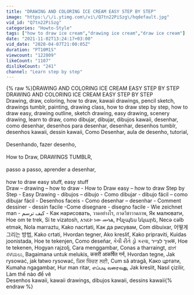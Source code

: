 ```yaml
---
title: "DRAWING AND COLORING ICE CREAM EASY STEP BY STEP"
image: "https:\/\/i.ytimg.com\/vi\/Q7tn22PiSzg\/hqdefault.jpg"
vid_id: "Q7tn22PiSzg"
categories: "Howto-Style"
tags: ["how to draw ice cream","drawing ice cream","draw ice cream"]
date: "2021-11-02T13:24:17+03:00"
vid_date: "2020-04-07T21:00:05Z"
duration: "PT10M1S"
viewcount: "122809"
likeCount: "1107"
dislikeCount: "241"
channel: "Learn step by step"
---
```

{% raw %}DRAWING AND COLORING ICE CREAM EASY STEP BY STEP<br />DRAWING AND COLORING ICE CREAM EASY STEP BY STEP<br />Drawing, draw, coloring, how to draw, kawaii drawings, pencil sketch, drawings tumblr, painting, drawing class, how to draw step by step, how to draw easy, drawing outline, sketch drawing, easy drawing, scenery drawing, learn to draw, como dibujar, dibujar, dibujos kawaii, desenhar, como desenhar, desenhos para desenhar, desenhar, desenhos tumblr, desenhos kawaii, dessin kawaii, Como Desenhar, aula de desenho, tutorial,<br /><br />Desenhando, fazer desenho,<br /><br />How to Draw, DRAWINGS TUMBLR,<br /><br />passo a passo, aprender a desenhar,<br /><br /> how to draw easy stuff, easy stuff<br />Draw – drawing – how to draw - How to Draw easy – how to draw Step by Step - Easy Drawing  - dibujos – dibujo - Como dibujar - dibujo fácil – como dibujar fácil - Desenhos faceis - Como desenhar – desenhar -  Comment dessiner - dessin facile -Come disegnare - disegno facile - Wie zeichnet man - كيف ترسم - Как нарисовать, วาดอย่างไร, กวดวิชาวาดภาพ, Як малювати, Hoe om te trek, Si te vizatosh, እንዴት ነው መሳል, Ինչպես նկարե, Necə cəlb etmək, Nola marraztu, Kako nacrtati, Как да рисувам, Com dibuixar, 어떻게 그리는 방법, Kako crtati, Hvordan tegner, Ako kresliť, Kako pripraviti, Kuidas joonistada, Hoe te tekenjen, Como deseñar, કેવી રીતે ડ્રો કરવા, איך לציירक,  Hoe te tekenen, Hogyan rajzolj, Cara menggambar, Conas a tharraingt, ಹೇಗೆ ಸೆಳೆಯಲು, Bagaimana untuk melukis, कसरी आकर्षित गर्न, Hvordan tegne, Jak rysować, jak łatwo rysować, ਕਿਸ ਖਿੱਚਣ ਲਈ, Cum să atragă, Како цртати, Kumaha ngagambar, Hur man ritar, எப்படி வரைவது, Jak kreslit, Nasıl çizilir, Làm thế nào để vẽ<br />Desenhos kawaii, kawaii drawings, dibujos kawaii, dessins kawaii{% endraw %}
